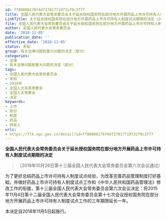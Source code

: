 ```yaml
---
id: ff80808176f4df37017719731f0c3777
title: 全国人民代表大会常务委员会关于延长授权国务院在部分地方开展药品上市许可持有人制度试点期限的决定
LinkTitle: 关于延长授权国务院在部分地方开展药品上市许可持有人制度试点期限的决定（2018）
file: 全国人民代表大会常务委员会关于延长授权国务院在部分地方开展药品上市许可持有人制度试点期限的决定_ff80808176f4df37017719731f0c3777.docx
author: 全国人民代表大会常务委员会
date: '2018-11-05'
publication_date: ''
effective_date: '2018-11-05'
status: 未知
group: 有关法律问题和重大问题的决定（部分）
categories:
- 法律
- 有关法律问题和重大问题的决定（部分）
tags:
- 全国人民代表大会常务委员会
- 未知
- 2018年
- 全国人大及其常委会
- 全国人大常委会
- 决定
keywords:
- 上市
- 部分
- 制度
- 药品
- 持有人
urls:
- https://flk.npc.gov.cn/detail?id=ff80808176f4df37017719731f0c3777
---
```


**全国人民代表大会常务委员会关于延长授权国务院在部分地方开展药品上市许可持有人制度试点期限的决定**

> （2018年10月26日第十三届全国人民代表大会常务委员会第六次会议通过）

为了更好总结药品上市许可持有人制度试点经验，为改革完善药品管理制度打好基础，并做好药品上市许可持有人制度试点工作和《中华人民共和国药品管理法》修改工作的衔接，第十三届全国人民代表大会常务委员会第六次会议决定：将2015年11月4日第十二届全国人民代表大会常务委员会第十七次会议授权国务院在部分地方开展药品上市许可持有人制度试点工作的三年期限延长一年。

本决定自2018年11月5日起施行。
